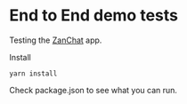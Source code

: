 # End to End demo tests

Testing the [ZanChat](https://zan-chat.herokuapp.com) app.

Install
```
yarn install
```

Check package.json to see what you can run.

